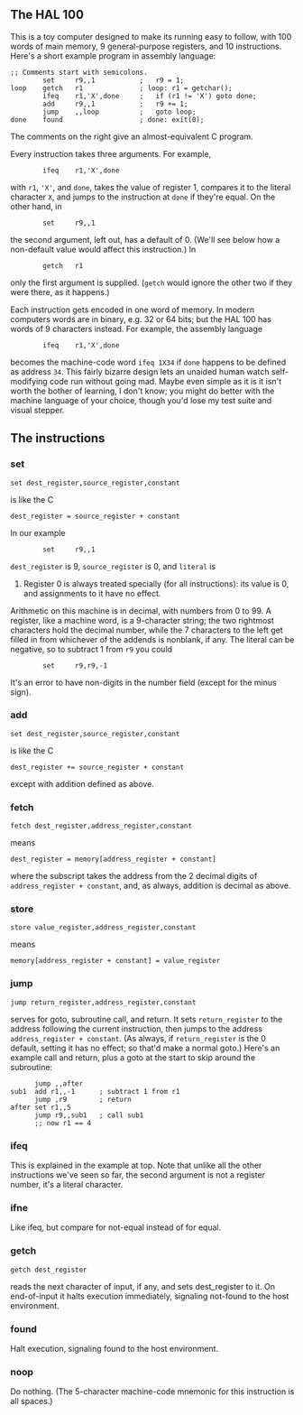 ## The HAL 100

This is a toy computer designed to make its running easy to follow,
with 100 words of main memory, 9 general-purpose registers, and 10
instructions. Here's a short example program in assembly language:

    ;; Comments start with semicolons.
            set     r9,,1           ;   r9 = 1;
    loop    getch   r1              ; loop: r1 = getchar();
            ifeq    r1,'X',done     ;   if (r1 != 'X') goto done;
            add     r9,,1           ;   r9 += 1;
            jump    ,,loop          ;   goto loop;
    done    found                   ; done: exit(0);

The comments on the right give an almost-equivalent C program.

Every instruction takes three arguments. For example, 

            ifeq    r1,'X',done

with `r1`, `'X'`, and `done`, takes the value of register 1, compares it to 
the literal character `X`, and jumps to the instruction at `done` if they're
equal. On the other hand, in

            set     r9,,1

the second argument, left out, has a default of 0. (We'll see below
how a non-default value would affect this instruction.) In

            getch   r1

only the first argument is supplied. (`getch` would ignore the other
two if they were there, as it happens.)

Each instruction gets encoded in one word of memory. In modern
computers words are in binary, e.g. 32 or 64 bits; but the HAL 100 has
words of 9 characters instead. For example, the assembly language

            ifeq    r1,'X',done

becomes the machine-code word `ifeq 1X34` if `done` happens to be
defined as address `34`. This fairly bizarre design lets an unaided
human watch self-modifying code run without going mad. Maybe even
simple as it is it isn't worth the bother of learning, I don't know;
you might do better with the machine language of your choice, though
you'd lose my test suite and visual stepper.

## The instructions

### set

    set dest_register,source_register,constant

is like the C

    dest_register = source_register + constant

In our example

            set     r9,,1

`dest_register` is 9, `source_register` is 0, and `literal` is
1. Register 0 is always treated specially (for all instructions): its
value is 0, and assignments to it have no effect.

Arithmetic on this machine is in decimal, with numbers from 0 to 99. A
register, like a machine word, is a 9-character string; the two
rightmost characters hold the decimal number, while the 7 characters
to the left get filled in from whichever of the addends is nonblank,
if any. The literal can be negative, so to subtract 1 from `r9` you could

            set     r9,r9,-1

It's an error to have non-digits in the number field (except for the
minus sign).

### add

    set dest_register,source_register,constant

is like the C

    dest_register += source_register + constant

except with addition defined as above.

### fetch

    fetch dest_register,address_register,constant

means

    dest_register = memory[address_register + constant]

where the subscript takes the address from the 2 decimal digits of
`address_register + constant`, and, as always, addition is decimal as
above.

### store

    store value_register,address_register,constant

means

    memory[address_register + constant] = value_register

### jump

    jump return_register,address_register,constant

serves for goto, subroutine call, and return. It sets
`return_register` to the address following the current instruction,
then jumps to the address `address_register + constant`. (As always,
if `return_register` is the 0 default, setting it has no effect; so
that'd make a normal goto.) Here's an example call and return, plus a
goto at the start to skip around the subroutine:

          jump ,,after
    sub1  add r1,,-1      ; subtract 1 from r1
          jump ,r9        ; return
    after set r1,,5
          jump r9,,sub1   ; call sub1
          ;; now r1 == 4

### ifeq

This is explained in the example at top. Note that unlike all the
other instructions we've seen so far, the second argument is not a
register number, it's a literal character.

### ifne

Like ifeq, but compare for not-equal instead of for equal.

### getch

    getch dest_register

reads the next character of input, if any, and sets dest_register to
it. On end-of-input it halts execution immediately, signaling
not-found to the host environment.

### found

Halt execution, signaling found to the host environment.

### noop

Do nothing. (The 5-character machine-code mnemonic for this
instruction is all spaces.)
